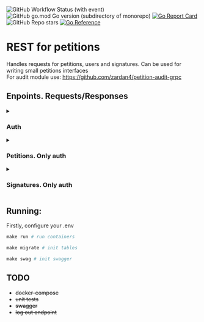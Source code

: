 
![GitHub Workflow Status (with event)](https://img.shields.io/github/actions/workflow/status/zardan4/petition-rest/linter.yml)
![GitHub go.mod Go version (subdirectory of monorepo)](https://img.shields.io/github/go-mod/go-version/zardan4/petition-rest)
[![Go Report Card](https://goreportcard.com/badge/github.com/zardan4/petition-rest)](https://goreportcard.com/report/github.com/zardan4/petition-rest)
![GitHub Repo stars](https://img.shields.io/github/stars/zardan4/petition-rest)
[![Go Reference](https://pkg.go.dev/badge/github.com/zardan4/petition-rest.svg)](https://pkg.go.dev/github.com/zardan4/petition-rest)

# REST for petitions
Handles requests for petitions, users and signatures. Can be used for writing small petitions interfaces<br>
For audit module use: https://github.com/zardan4/petition-audit-grpc

## Enpoints. Requests/Responses
<details>
<summary>
<h3>Auth</h3>
</summary>

#### POST /signup. Create new user
```go
CreateUser(user petitions.User) (int, error)
```
Request bodyad
```json
{
    "name": "mark zuckerberg",
    "grade": "3",
    "password": "secretpassword123"
}
```
Response
```json
{
    "id": newUserId
}
```

<br>

#### POST /signin. Sign in as old user
```go
GenerateTokens(name, password, fingerprint string) (core.JWTPair, error)
```
Request body
```json
{
    "name": "mark zuckerberg",
    "password": "secretpassword123",
    "fingerprint": "your_unique_device_fingerprint"
}
```
Response
```json
{
    "access_token": usersJWT,
    "refresh_token": userRefreshToken
}
```

<br>

#### POST /refresh. Refresh user's tokens by refresh token. Delete previous refresh token
```go
RefreshTokens(refreshToken, fingerprint string) (core.JWTPair, error)
```
Request body
```json
{
    "fingerprint": "your_unique_device_fingerprint"
}
```
Cookie
```json
{
    "refresh_token": "refresh_token_cookie"
}
```
Response
```json
{
    "access_token": newUsersJWT,
    "refresh_token": newUserRefreshToken
}
```

<br>

#### POST /logout. Delete user's refresh session
```go
Logout(refreshToken string) error
```
Cookie
```json
{
    "refresh_token": "refresh_token_cookie"
}
```
Response
```json
{
    "status": "ok"
}
```

### Additional
- Refresh session depends on fingerprint too so make unique refresh session from each user's device and don't use the same fingerprint(generate it [here](https://www.npmjs.com/package/fingerprint-generator))
- Follow [this scheme](https://www.figma.com/file/0KyFbPgCpoIK4BXovODFDl/Auth-JWT-scheme) to better understand how to use auth
</details>

<!-- petitions -->
<details>
<summary>
<h3>Petitions. Only auth</h3>
</summary>

#### GET /petitions. Get all petitions
```go
GetAllPetitions() ([]petitions.Petition, error)
```
Response
```json
{
    "data": [
        {
            "id": "id",
            "title": "title",
            "date": "date",
            "timeend": "timeend",
            "text": "text",
            "answer": "answer"
        }
    ]
}
```

<br>

#### POST /petitions. Create petition
```go
CreatePetition(title, text string, authorId int) (int, error)
```
Request body
```json
{
    "title": "title_example",
    "text": "text_example"
}
```
Response
```json
{
    "id": "id"
}
```

<br>

#### GET /petitions/{id}. Get petition by id
```go
GetPetition(petitionId int) (petitions.Petition, error)
```
Response
```json
{
    "id": "id",
    "title": "title",
    "date": "date",
    "timeend": "timeend",
    "text": "text",
    "answer": "answer"
}
```

<br>

#### PUT /petitions/{id}. Update petition by id
```go
UpdatePetition(petition petitions.UpdatePetitionInput, petitionId, userId int) error
```
Request body. Optional fields but at least one
```json
{
    "id": "id",
    "title": "title",
    "date": "date",
    "timeend": "timeend",
    "text": "text",
    "answer": "answer"
}
```
Response
```json
{
    "status": "ok"
}
```

<br>

#### DELETE /petitions/{id}. Delete petition by id
```go
DeletePetition(petitionId, userId int) error
```
Response
```json
{
    "status": "ok"
}
```

<br>

#### GET /petitions/{id}/signed. Get petition signed status by user
```go
CheckSignatorie(petitionId, userId int) (bool, error)
```
Response
```json
{
    "signed": bool
}
```
</details>

<!-- signatures -->
<details>
<summary>
<h3>Signatures. Only auth</h3>
</summary>

#### GET /petitions/{id}/subs. Get all signatures for petition
```go
GetAllSubs(petitionId int) ([]petitions.Sub, error)
```
Response
```json
{
    "data": [
        {
            "id": "id",
            "date": "date",
            "userId": "userId",
            "name": "username"
        }
    ]
}
```

<br>

#### POST /petitions/{id}/subs. Create signature for petition
```go
CreateSub(petitionId, userId int) (int, error)
```
Request body
```json
{}
```
Response
```json
{
    "id": "signatureId"
}
```

<br>

#### DELETE /petitions/{id}/subs. Delete signature for petition by user
```go
DeleteSub(subId, petitionId, userId int) error
```
Response
```json
{
    "status": "ok"
}
```
</details>

## Running:
Firstly, configure your .env
```makefile
make run # run containers
```
```makefile
make migrate # init tables
```
```makefile
make swag # init swagger
```
## TODO
- ~~docker-compose~~
- ~~unit tests~~
- ~~swagger~~
- ~~log out endpoint~~